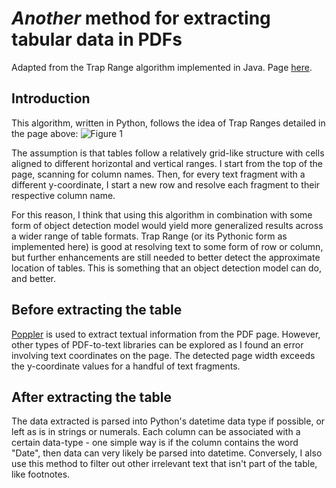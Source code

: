 # *Another* method for extracting tabular data in PDFs
Adapted from the Trap Range algorithm implemented in Java. Page [here](https://github.com/thoqbk/traprange).

## Introduction
This algorithm, written in Python, follows the idea of Trap Ranges detailed in the page above:
![Figure 1](https://github.com/thoqbk/traprange/raw/master/_Docs/join-sample.png "Figure 1")

The assumption is that tables follow a relatively grid-like structure with cells aligned to different horizontal and vertical ranges. 
I start from the top of the page, scanning for column names. 
Then, for every text fragment with a different y-coordinate, I start a new row and resolve each fragment to their respective column name. 

For this reason, I think that using this algorithm in combination with some form of object detection model would yield more generalized results across a wider range of table formats. 
Trap Range (or its Pythonic form as implemented here) is good at resolving text to some form of row or column, but further enhancements are still needed to better detect the approximate location of tables. 
This is something that an object detection model can do, and better. 

## Before extracting the table
[Poppler](https://poppler.freedesktop.org/) is used to extract textual information from the PDF page. 
However, other types of PDF-to-text libraries can be explored as I found an error involving text coordinates on the page. 
The detected page width exceeds the y-coordinate values for a handful of text fragments.

## After extracting the table
The data extracted is parsed into Python's datetime data type if possible, or left as is in strings or numerals.
Each column can be associated with a certain data-type - one simple way is if the column contains the word "Date", then data can very likely be parsed into datetime.
Conversely, I also use this method to filter out other irrelevant text that isn't part of the table, like footnotes. 
